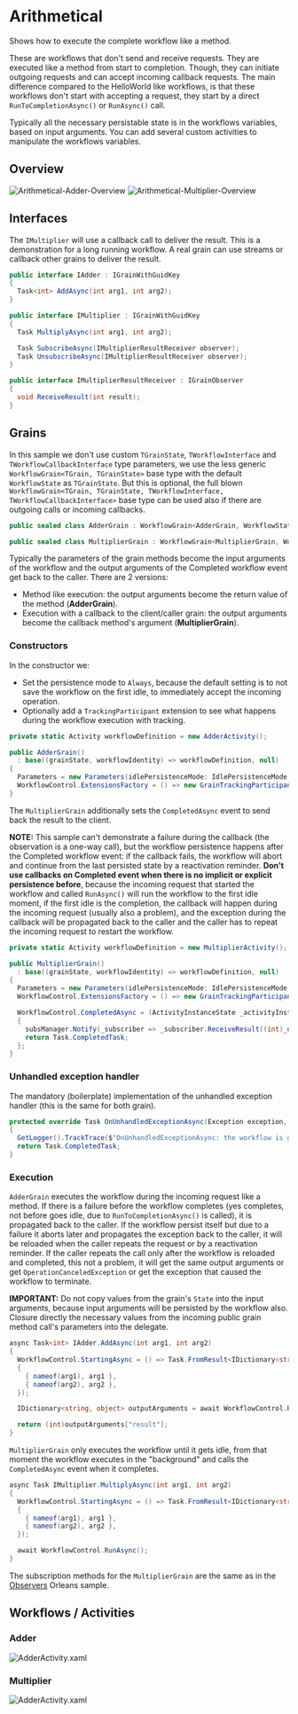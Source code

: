 # Arithmetical

Shows how to execute the complete workflow like a method.

These are workflows that don't send and receive requests. They are executed like a method from start to completion. Though, they can initiate outgoing requests and can accept incoming callback requests. The main difference compared to the HelloWorld like workflows, is that these workflows don't start with accepting a request, they start by a direct `RunToCompletionAsync()` or `RunAsync()` call.

Typically all the necessary persistable state is in the workflows variables, based on input arguments. You can add several custom activities to manipulate the workflows variables.

## Overview

![Arithmetical-Adder-Overview](https://github.com/OrleansContrib/Orleans.Activities/raw/docs-master/docs/Arithmetical/Arithmetical-Adder-Overview.png)
![Arithmetical-Multiplier-Overview](https://github.com/OrleansContrib/Orleans.Activities/raw/docs-master/docs/Arithmetical/Arithmetical-Multiplier-Overview.png)

## Interfaces

The `IMultiplier` will use a callback call to deliver the result. This is a demonstration for a long running workflow. A real grain can use streams or callback other grains to deliver the result.

```c#
public interface IAdder : IGrainWithGuidKey
{
  Task<int> AddAsync(int arg1, int arg2);
}

public interface IMultiplier : IGrainWithGuidKey
{
  Task MultiplyAsync(int arg1, int arg2);

  Task SubscribeAsync(IMultiplierResultReceiver observer);
  Task UnsubscribeAsync(IMultiplierResultReceiver observer);
}

public interface IMultiplierResultReceiver : IGrainObserver
{
  void ReceiveResult(int result);
}
```

## Grains

In this sample we don't use custom `TGrainState`, `TWorkflowInterface` and `TWorkflowCallbackInterface` type parameters, we use the less generic `WorkflowGrain<TGrain, TGrainState>` base type with the default `WorkflowState` as `TGrainState`. But this is optional, the full blown `WorkflowGrain<TGrain, TGrainState, TWorkflowInterface, TWorkflowCallbackInterface>` base type can be used also if there are outgoing calls or incoming callbacks.

```c#
public sealed class AdderGrain : WorkflowGrain<AdderGrain, WorkflowState>, IAdder { ... }

public sealed class MultiplierGrain : WorkflowGrain<MultiplierGrain, WorkflowState>, IMultiplier { ... }
```

Typically the parameters of the grain methods become the input arguments of the workflow and the output arguments of the Completed workflow event get back to the caller. There are 2 versions:

* Method like execution: the output arguments become the return value of the method (__AdderGrain__).
* Execution with a callback to the client/caller grain: the output arguments become the callback method's argument (__MultiplierGrain__).

### Constructors

In the constructor we:

* Set the persistence mode to `Always`, because the default setting is to not save the workflow on the first idle, to immediately accept the incoming operation.
* Optionally add a `TrackingParticipant` extension to see what happens during the workflow execution with tracking.

```c#
private static Activity workflowDefinition = new AdderActivity();

public AdderGrain()
  : base((grainState, workflowIdentity) => workflowDefinition, null)
{
  Parameters = new Parameters(idlePersistenceMode: IdlePersistenceMode.Always);
  WorkflowControl.ExtensionsFactory = () => new GrainTrackingParticipant(GetLogger()).Yield();
}
```

The `MultiplierGrain` additionally sets the `CompletedAsync` event to send back the result to the client.

__NOTE:__ This sample can't demonstrate a failure during the callback (the observation is a one-way call), but the workflow persistence happens after the Completed workflow event: if the callback fails, the workflow will abort and continue from the last persisted state by a reactivation reminder. __Don't use callbacks on Completed event when there is no implicit or explicit persistence before__, because the incoming request that started the workflow and called `RunAsync()` will run the workflow to the first idle moment, if the first idle is the completion, the callback will happen during the incoming request (usually also a problem), and the exception during the callback will be propagated back to the caller and the caller has to repeat the incoming request to restart the workflow.

```c#
private static Activity workflowDefinition = new MultiplierActivity();

public MultiplierGrain()
  : base((grainState, workflowIdentity) => workflowDefinition, null)
{
  Parameters = new Parameters(idlePersistenceMode: IdlePersistenceMode.Always);
  WorkflowControl.ExtensionsFactory = () => new GrainTrackingParticipant(GetLogger()).Yield();

  WorkflowControl.CompletedAsync = (ActivityInstanceState _activityInstanceState, IDictionary<string, object> _outputArguments, Exception _terminationException) =>
  {
    subsManager.Notify(_subscriber => _subscriber.ReceiveResult((int)_outputArguments["result"]));
    return Task.CompletedTask;
  };
}
```

### Unhandled exception handler

The mandatory (boilerplate) implementation of the unhandled exception handler (this is the same for both grain).

```c#
protected override Task OnUnhandledExceptionAsync(Exception exception, Activity source)
{
  GetLogger().TrackTrace($"OnUnhandledExceptionAsync: the workflow is going to {Parameters.UnhandledExceptionAction}\n\n{exception}", Runtime.Severity.Error);
  return Task.CompletedTask;
}
```

### Execution

`AdderGrain` executes the workflow during the incoming request like a method. If there is a failure before the workflow completes (yes completes, not before goes idle, due to `RunToCompletionAsync()` is called), it is propagated back to the caller. If the workflow persist itself but due to a failure it aborts later and propagates the exception back to the caller, it will be reloaded when the caller repeats the request or by a reactivation reminder. If the caller repeats the call only after the workflow is reloaded and completed, this not a problem, it will get the same output arguments or get `OperationCanceledException` or get the exception that caused the workflow to terminate.

__IMPORTANT:__ Do not copy values from the grain's `State` into the input arguments, because input arguments will be persisted by the workflow also. Closure directly the necessary values from the incoming public grain method call's parameters into the delegate.

```c#
async Task<int> IAdder.AddAsync(int arg1, int arg2)
{
  WorkflowControl.StartingAsync = () => Task.FromResult<IDictionary<string, object>>(new Dictionary<string, object>()
  {
    { nameof(arg1), arg1 },
    { nameof(arg2), arg2 },
  });

  IDictionary<string, object> outputArguments = await WorkflowControl.RunToCompletionAsync();

  return (int)outputArguments["result"];
}
```

`MultiplierGrain` only executes the workflow until it gets idle, from that moment the workflow executes in the "background" and calls the `CompletedAsync` event when it completes.

```c#
async Task IMultiplier.MultiplyAsync(int arg1, int arg2)
{
  WorkflowControl.StartingAsync = () => Task.FromResult<IDictionary<string, object>>(new Dictionary<string, object>()
  {
    { nameof(arg1), arg1 },
    { nameof(arg2), arg2 },
  });

  await WorkflowControl.RunAsync();
}
```

The subscription methods for the `MultiplierGrain` are the same as in the [Observers](http://dotnet.github.io/orleans/Documentation/Getting-Started-With-Orleans/Observers) Orleans sample.

## Workflows / Activities

### Adder

![AdderActivity.xaml](https://github.com/OrleansContrib/Orleans.Activities/raw/docs-master/docs/Arithmetical/AdderActivity.png)

### Multiplier

![AdderActivity.xaml](https://github.com/OrleansContrib/Orleans.Activities/raw/docs-master/docs/Arithmetical/MultiplierActivity.png)
